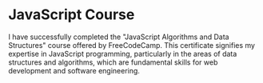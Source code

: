 # JavaScript Course
I have successfully completed the "JavaScript Algorithms and Data Structures" course offered by FreeCodeCamp. This certificate signifies my expertise in JavaScript programming, particularly in the areas of data structures and algorithms, which are fundamental skills for web development and software engineering.

